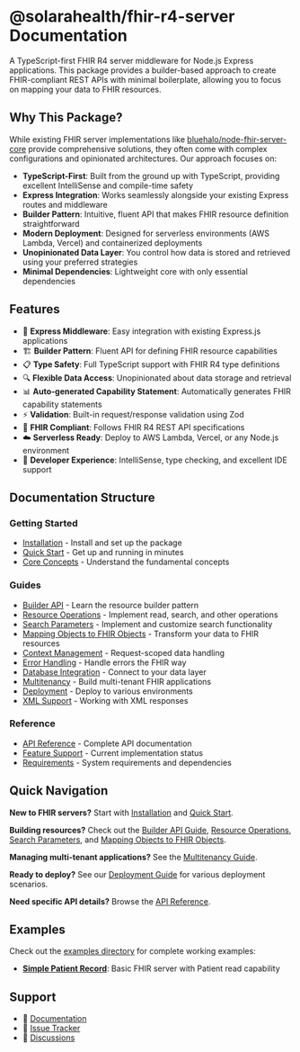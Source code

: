 # @solarahealth/fhir-r4-server Documentation

A TypeScript-first FHIR R4 server middleware for Node.js Express applications. This package provides a builder-based approach to create FHIR-compliant REST APIs with minimal boilerplate, allowing you to focus on mapping your data to FHIR resources.

## Why This Package?

While existing FHIR server implementations like [bluehalo/node-fhir-server-core](https://github.com/bluehalo/node-fhir-server-core) provide comprehensive solutions, they often come with complex configurations and opinionated architectures. Our approach focuses on:

- **TypeScript-First**: Built from the ground up with TypeScript, providing excellent IntelliSense and compile-time safety
- **Express Integration**: Works seamlessly alongside your existing Express routes and middleware
- **Builder Pattern**: Intuitive, fluent API that makes FHIR resource definition straightforward
- **Modern Deployment**: Designed for serverless environments (AWS Lambda, Vercel) and containerized deployments
- **Unopinionated Data Layer**: You control how data is stored and retrieved using your preferred strategies
- **Minimal Dependencies**: Lightweight core with only essential dependencies

## Features

- 🚀 **Express Middleware**: Easy integration with existing Express.js applications
- 🏗️ **Builder Pattern**: Fluent API for defining FHIR resource capabilities
- 📋 **Type Safety**: Full TypeScript support with FHIR R4 type definitions
- 🔍 **Flexible Data Access**: Unopinionated about data storage and retrieval
- 📊 **Auto-generated Capability Statement**: Automatically generates FHIR capability statements
- ⚡ **Validation**: Built-in request/response validation using Zod
- 🎯 **FHIR Compliant**: Follows FHIR R4 REST API specifications
- ☁️ **Serverless Ready**: Deploy to AWS Lambda, Vercel, or any Node.js environment
- 🔧 **Developer Experience**: IntelliSense, type checking, and excellent IDE support

## Documentation Structure

### Getting Started

- [Installation](./getting-started/installation.md) - Install and set up the package
- [Quick Start](./getting-started/quick-start.md) - Get up and running in minutes
- [Core Concepts](./getting-started/core-concepts.md) - Understand the fundamental concepts

### Guides

- [Builder API](./guides/builder-api.md) - Learn the resource builder pattern
- [Resource Operations](./guides/resource-operations.md) - Implement read, search, and other operations
- [Search Parameters](./guides/search-parameters.md) - Implement and customize search functionality
- [Mapping Objects to FHIR Objects](./guides/mapping-objects-to-fhir-objects.md) - Transform your data to FHIR resources
- [Context Management](./guides/context.md) - Request-scoped data handling
- [Error Handling](./guides/error-handling.md) - Handle errors the FHIR way
- [Database Integration](./guides/database-integration.md) - Connect to your data layer
- [Multitenancy](./guides/multitenancy.md) - Build multi-tenant FHIR applications
- [Deployment](./guides/deployment.md) - Deploy to various environments
- [XML Support](./guides/xml-support.md) - Working with XML responses

### Reference

- [API Reference](./reference/api.md) - Complete API documentation
- [Feature Support](./reference/feature-support.md) - Current implementation status
- [Requirements](./reference/requirements.md) - System requirements and dependencies

## Quick Navigation

**New to FHIR servers?** Start with [Installation](./getting-started/installation.md) and [Quick Start](./getting-started/quick-start.md).

**Building resources?** Check out the [Builder API Guide](./guides/builder-api.md), [Resource Operations](./guides/resource-operations.md), [Search Parameters](./guides/search-parameters.md), and [Mapping Objects to FHIR Objects](./guides/mapping-objects-to-fhir-objects.md).

**Managing multi-tenant applications?** See the [Multitenancy Guide](./guides/multitenancy.md).

**Ready to deploy?** See our [Deployment Guide](./guides/deployment.md) for various deployment scenarios.

**Need specific API details?** Browse the [API Reference](./reference/api.md).

## Examples

Check out the [examples directory](../examples/) for complete working examples:

- **[Simple Patient Record](../examples/simple-patient-record/)**: Basic FHIR server with Patient read capability

## Support

- 📖 [Documentation](https://github.com/SolaraHealthAU/fhir#readme)
- 🐛 [Issue Tracker](https://github.com/SolaraHealthAU/fhir/issues)
- 💬 [Discussions](https://github.com/SolaraHealthAU/fhir/discussions)
